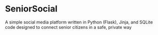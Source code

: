 # SeniorSocial
A simple social media platform written in Python (Flask), Jinja, and SQLite code designed to connect senior citizens in a safe, private way